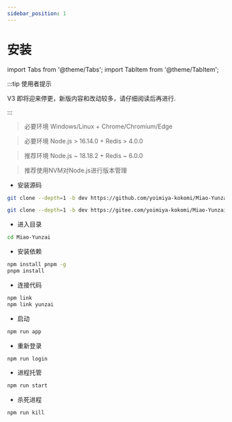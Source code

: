 ```yaml
---
sidebar_position: 1
---
```


# 安装

import Tabs from '@theme/Tabs';
import TabItem from '@theme/TabItem';

:::tip 使用者提示

V3 即将迎来停更，新版内容和改动较多，请仔细阅读后再进行.

:::

> 必要环境 Windows/Linux + Chrome/Chromium/Edge

> 必要环境 Node.js > 16.14.0 + Redis > 4.0.0

> 推荐环境 Node.js ~ 18.18.2 + Redis ~ 6.0.0

> 推荐使用NVM对Node.js进行版本管理

- 安装源码

<Tabs>
  <TabItem value="apple" label="Github" default>

```sh
git clone --depth=1 -b dev https://github.com/yoimiya-kokomi/Miao-Yunzai.git
```

  </TabItem>
  <TabItem value="orange" label="Gitee">

```sh
git clone --depth=1 -b dev https://gitee.com/yoimiya-kokomi/Miao-Yunzai.git
```

  </TabItem>
</Tabs>


- 进入目录

```sh
cd Miao-Yunzai
```

- 安装依赖

```sh
npm install pnpm -g
pnpm install
```

- 连接代码

```sh
npm link
npm link yunzai
```

- 启动

```sh
npm run app
```

- 重新登录

```sh
npm run login
```

- 进程托管

```sh
npm run start
```

- 杀死进程

```sh
npm run kill
```
